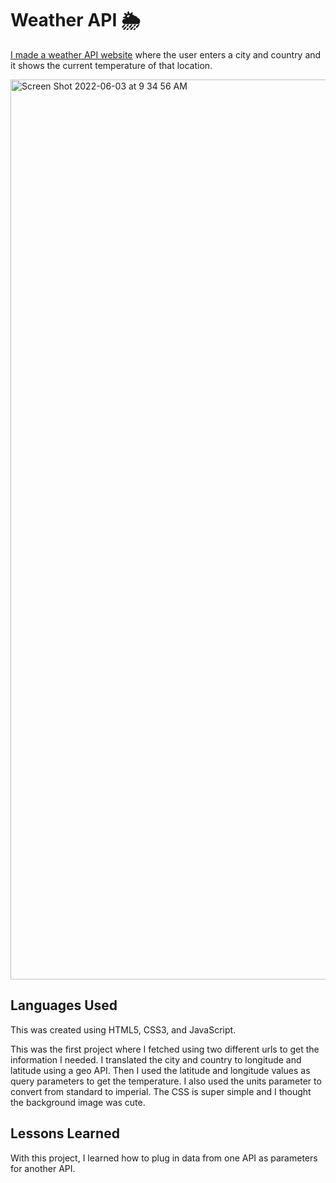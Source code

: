 # Weather API 🌦 

<a href="https://kellychhe-weather-api.netlify.app/">I made a weather API website</a> where the user enters a city and country and it shows the current temperature of that location.

<img width="1440" alt="Screen Shot 2022-06-03 at 9 34 56 AM" src="https://user-images.githubusercontent.com/102538779/172068309-c00fb8dc-0d55-4030-9b64-a46090baf363.png">

## Languages Used 

This was created using HTML5, CSS3, and JavaScript.

This was the first project where I fetched using two different urls to get the information I needed. I translated the city and country to longitude and latitude using a geo API. Then I used the latitude and longitude values as query parameters to get the temperature. I also used the units parameter to convert from standard to imperial. The CSS is super simple and I thought the background image was cute.

## Lessons Learned 

With this project, I learned how to plug in data from one API as parameters for another API.
